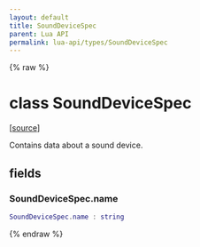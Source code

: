 ```yaml
---
layout: default
title: SoundDeviceSpec
parent: Lua API
permalink: lua-api/types/SoundDeviceSpec
---
```


{% raw %}

# class SoundDeviceSpec





[<a href="https://github.com/beyond-all-reason/spring/blob/0a561a37ee97c7883fd3f5a4bc995f9a4f6fdea0/rts/Lua/LuaUnsyncedRead.cpp#L3107-L3113" target="_blank">source</a>]

Contains data about a sound device.





## fields


### SoundDeviceSpec.name

```lua
SoundDeviceSpec.name : string
```






{% endraw %}